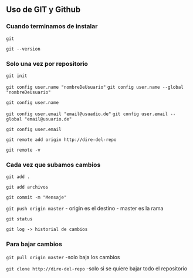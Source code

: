 ## Uso de GIT y Github


### Cuando terminamos de instalar

`git `

`git --version`


### Solo una vez por repositorio

`git init`

`git config user.name "nombreDeUsuario"`
`git config user.name --global "nombreDeUsuario"`

`git config user.name`

`git config user.email "email@usuadio.de"`
`git config user.email --global "email@usuario.de"`

`git config user.email`

`git remote add origin http://dire-del-repo`

`git remote -v`


### Cada vez que subamos cambios

`git add .`

`git add archivos`

`git commit -m "Mensaje"`

`git push origin master`
    - origin es el destino
    - master es la rama

`git status`

`git log -> historial de cambios`

### Para bajar cambios

`git pull origin master` -solo baja los cambios

`git clone http://dire-del-repo` -solo si se quiere bajar todo el repositorio